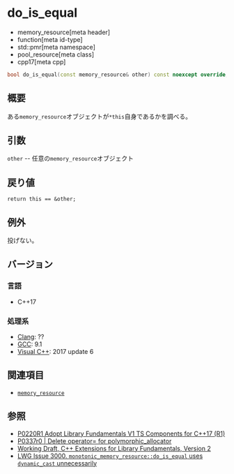 # do_is_equal
* memory_resource[meta header]
* function[meta id-type]
* std::pmr[meta namespace]
* pool_resource[meta class]
* cpp17[meta cpp]

```cpp
bool do_is_equal(const memory_resource& other) const noexcept override;
```

## 概要
ある`memory_resource`オブジェクトが`*this`自身であるかを調べる。

## 引数
`other` -- 任意の`memory_resource`オブジェクト

## 戻り値
`return this == &other;`

## 例外
投げない。

## バージョン
### 言語
- C++17

### 処理系
- [Clang](/implementation.md#clang): ??
- [GCC](/implementation.md#gcc): 9.1
- [Visual C++](/implementation.md#visual_cpp): 2017 update 6

## 関連項目
- [`memory_resource`](/reference/memory_resource/memory_resource.md)

## 参照
- [P0220R1 Adopt Library Fundamentals V1 TS Components for C++17 (R1)](http://www.open-std.org/jtc1/sc22/wg21/docs/papers/2016/p0220r1.html)
- [P0337r0 | Delete operator= for polymorphic_allocator](http://www.open-std.org/jtc1/sc22/wg21/docs/papers/2016/p0337r0.html)
- [Working Draft, C++ Extensions for Library Fundamentals, Version 2](http://www.open-std.org/jtc1/sc22/wg21/docs/papers/2015/n4562.html#memory.resource.synop)
- [LWG Issue 3000. `monotonic_memory_resource::do_is_equal` uses `dynamic_cast` unnecessarily](https://wg21.cmeerw.net/lwg/issue3000)
